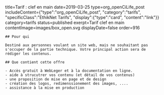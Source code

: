title=Tarif : clef en main
date=2019-03-25
type=org_openCiLife_post
includeContent={"type":"org_openCiLife_post", "category":"tarifs", "specificClass":"EthikNet Tarifs", "display":{"type":"card", "content":"link"}}
category=tarifs
status=published
exerpt=Tarif clef en main
contentImage=images/box_open.svg
displayDate=false
order=916
~~~~~~
## Pour qui

Destiné aux personnes voulant un site web, mais ne souhaitant pas s'occuper de la partie technique. Votre principal action sera de rédiger les contenus.

## Que contient cette offre

- Accès gratuit à WebLeger et à la documentation en ligne.
- aide à strucutrer vos contenu (et détail de vos contenus)
- une proposition de mise en page et de design
- création des logos, redimenssionement des images, ....
- assistance à la mise en production